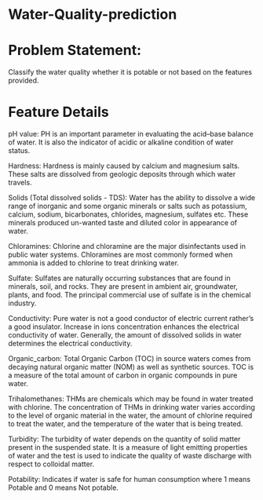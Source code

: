 # Water-Quality-prediction

# Problem Statement:
Classify the water quality whether it is potable or not based on the features provided.

# Feature Details
pH value: PH is an important parameter in evaluating the acid–base balance of water. It is also the indicator of acidic or alkaline condition of water status.

Hardness: Hardness is mainly caused by calcium and magnesium salts. These salts are dissolved from geologic deposits through which water travels.

Solids (Total dissolved solids - TDS): Water has the ability to dissolve a wide range of inorganic and some organic minerals or salts such as potassium, calcium, sodium, bicarbonates, chlorides, magnesium, sulfates etc. These minerals produced un-wanted taste and diluted color in appearance of water.

Chloramines: Chlorine and chloramine are the major disinfectants used in public water systems. Chloramines are most commonly formed when ammonia is added to chlorine to treat drinking water.

Sulfate: Sulfates are naturally occurring substances that are found in minerals, soil, and rocks. They are present in ambient air, groundwater, plants, and food. The principal commercial use of sulfate is in the chemical industry.

Conductivity: Pure water is not a good conductor of electric current rather’s a good insulator. Increase in ions concentration enhances the electrical conductivity of water. Generally, the amount of dissolved solids in water determines the electrical conductivity.

Organic_carbon: Total Organic Carbon (TOC) in source waters comes from decaying natural organic matter (NOM) as well as synthetic sources. TOC is a measure of the total amount of carbon in organic compounds in pure water.

Trihalomethanes: THMs are chemicals which may be found in water treated with chlorine. The concentration of THMs in drinking water varies according to the level of organic material in the water, the amount of chlorine required to treat the water, and the temperature of the water that is being treated.

Turbidity: The turbidity of water depends on the quantity of solid matter present in the suspended state. It is a measure of light emitting properties of water and the test is used to indicate the quality of waste discharge with respect to colloidal matter. 

Potability: Indicates if water is safe for human consumption where 1 means Potable and 0 means Not potable.
